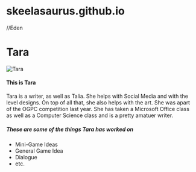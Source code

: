 # skeelasaurus.github.io

//Eden
<html>
  <head>
    <h1> Tara </h1>
  </head>
  <body>
    <img src="Tara.PNG" alt="Tara">
    <h4> This is Tara </h4>
    <p> Tara is a writer, as well as Talia. She helps with Social Media and with the level designs. On top of all that, she also helps with the art. She was apart of the OGPC competition last year. She has taken a Microsoft Office class as well as a Computer Science class and is a pretty amatuer writer. </p>
    <h5> These are some of the things Tara has worked on </h5>
    <ul>
      <li> Mini-Game Ideas </li>
      <li> General Game Idea </li>
      <li> Dialogue </li>
      <li> etc. </li>
    </ul>
    <link rel="stylesheet" href="style.css">
  </body>
</html>

